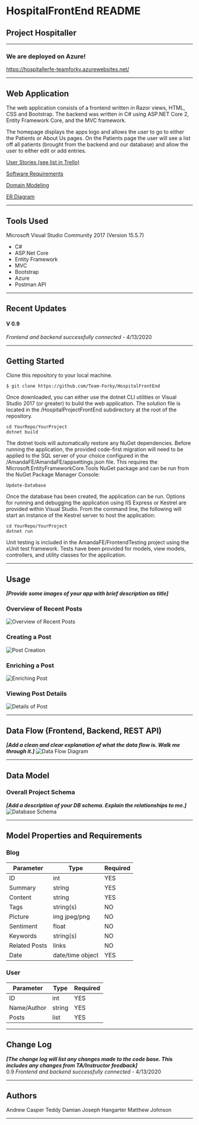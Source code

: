 # HospitalFrontEnd README

## Project Hospitaller 
---
### We are deployed on Azure!

https://hospitallerfe-teamforky.azurewebsites.net/

---
## Web Application

The web application consists of a frontend written in Razor views, HTML, CSS and
Bootstrap. The backend was written in C# using ASP.NET Core 2, Entity Framework Core, and the MVC framework.

The homepage displays the apps logo and allows the user to go to either the Patients or About Us pages. On the Patients page the user will see a list off all patients (brought from the backend and our database) and allow the user to either edit or add entries. 

[User Stories (see list in Trello)](https://trello.com/b/aGbpFaHo/untitled-hospital-app)

[Software Requirements](requirements.md)

[Domain Modeling]()

[ER Diagram](https://drive.google.com/file/d/1i9tU3tyPKcPqTN7nGmVpfJLpzK5pondw/view)


---

## Tools Used
Microsoft Visual Studio Community 2017 (Version 15.5.7)

- C#
- ASP.Net Core
- Entity Framework
- MVC
- Bootstrap
- Azure
- Postman API

---

## Recent Updates

#### V 0.9
*Frontend and backend successfully connected* - 4/13/2020

---

## Getting Started

Clone this repository to your local machine.

```
$ git clone https://github.com/Team-Forky/HospitalFrontEnd
```
Once downloaded, you can either use the dotnet CLI utilities or Visual Studio 2017 (or greater) to build the web application. The solution file is located in the /HospitalProjectFrontEnd subdirectory at the root of the repository.
```
cd YourRepo/YourProject
dotnet build
```
The dotnet tools will automatically restore any NuGet dependencies. Before running the application, the provided code-first migration will need to be applied to the SQL server of your choice configured in the /AmandaFE/AmandaFE/appsettings.json file. This requires the Microsoft.EntityFrameworkCore.Tools NuGet package and can be run from the NuGet Package Manager Console:
```
Update-Database
```
Once the database has been created, the application can be run. Options for running and debugging the application using IIS Express or Kestrel are provided within Visual Studio. From the command line, the following will start an instance of the Kestrel server to host the application:
```
cd YourRepo/YourProject
dotnet run
```
Unit testing is included in the AmandaFE/FrontendTesting project using the xUnit test framework. Tests have been provided for models, view models, controllers, and utility classes for the application.

---

## Usage
***[Provide some images of your app with brief description as title]***

### Overview of Recent Posts
![Overview of Recent Posts](https://via.placeholder.com/500x250)

### Creating a Post
![Post Creation](https://via.placeholder.com/500x250)

### Enriching a Post
![Enriching Post](https://via.placeholder.com/500x250)

### Viewing Post Details
![Details of Post](https://via.placeholder.com/500x250)

---
## Data Flow (Frontend, Backend, REST API)
***[Add a clean and clear explanation of what the data flow is. Walk me through it.]***
![Data Flow Diagram](/assets/img/Flowchart.png)

---
## Data Model

### Overall Project Schema
***[Add a description of your DB schema. Explain the relationships to me.]***
![Database Schema](/assets/img/ERD.png)

---
## Model Properties and Requirements

### Blog

| Parameter | Type | Required |
| --- | --- | --- |
| ID  | int | YES |
| Summary | string | YES |
| Content | string | YES |
| Tags | string(s) | NO |
| Picture | img jpeg/png | NO |
| Sentiment | float | NO |
| Keywords | string(s) | NO |
| Related Posts | links | NO |
| Date | date/time object | YES |


### User

| Parameter | Type | Required |
| --- | --- | --- |
| ID  | int | YES |
| Name/Author | string | YES |
| Posts | list | YES |

---

## Change Log
***[The change log will list any changes made to the code base. This includes any changes from TA/Instructor feedback]***  
0.9 *Frontend and backend successfully connected* - 4/13/2020

---

## Authors
Andrew Casper
Teddy Damian
Joseph Hangarter
Matthew Johnson

---

